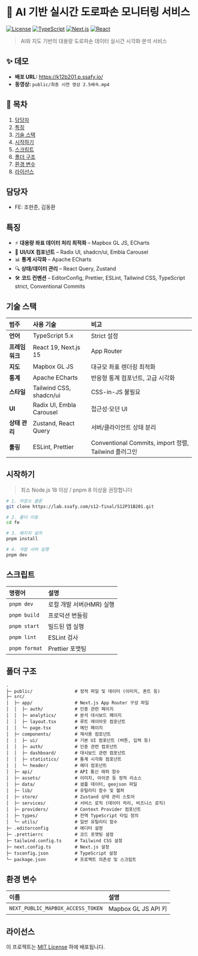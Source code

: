 # 📌 AI 기반 실시간 도로파손 모니터링 서비스

[![License](https://img.shields.io/github/license/ssafy/S12P31B201)](LICENSE)
[![TypeScript](https://img.shields.io/badge/TypeScript-5.x-blue?logo=typescript)](https://www.typescriptlang.org/)
[![Next.js](https://img.shields.io/badge/Next.js-15-black?logo=next.js)](https://nextjs.org/)
[![React](https://img.shields.io/badge/React-19-61DAFB?logo=react)](https://react.dev/)

> AI와 지도 기반의 대용량 도로파손 데이터 실시간 시각화·분석 서비스

## ✨ 데모

- **배포 URL:** https://k12b201.p.ssafy.io/
- **동영상:** `public/최종 시연 영상 2.5배속.mp4`

## 🔖 목차

1. [담당자](#담당자)
2. [특징](#특징)
3. [기술 스택](#기술-스택)
4. [시작하기](#시작하기)
5. [스크립트](#스크립트)
6. [폴더 구조](#폴더-구조)
7. [환경 변수](#환경-변수)
8. [라이선스](#라이선스)

## 담당자

- FE: 조현준, 김동환

## 특징

- ⚡️ **대용량 좌표 데이터 처리 최적화** – Mapbox GL JS, ECharts
- 🧩 **UI/UX 컴포넌트** – Radix UI, shadcn/ui, Embla Carousel
- 📊 **통계 시각화** – Apache ECharts
- 🔍 **상태/데이터 관리** – React Query, Zustand
- 🛠️ **코드 컨벤션** – EditorConfig, Prettier, ESLint, Tailwind CSS, TypeScript strict, Conventional Commits

## 기술 스택

| 범주                 | 사용 기술               | 비고                                             |
| :------------------- | :---------------------- | :----------------------------------------------- |
| **언어**       | TypeScript 5.x          | Strict 설정                                      |
| **프레임워크** | React 19, Next.js 15    | App Router                                       |
| **지도**       | Mapbox GL JS            | 대규모 좌표 렌더링 최적화                        |
| **통계**       | Apache ECharts          | 반응형 통계 컴포넌트, 고급 시각화                |
| **스타일**     | Tailwind CSS, shadcn/ui | CSS-in-JS 불필요                                 |
| **UI**         | Radix UI, Embla Carousel| 접근성·모던 UI                                   |
| **상태 관리**  | Zustand, React Query    | 서버/클라이언트 상태 분리                        |
| **툴링**       | ESLint, Prettier        | Conventional Commits, import 정렬, Tailwind 플러그인 |

## 시작하기

> 최소 Node.js 18 이상 / pnpm 8 이상을 권장합니다

```bash
# 1. 저장소 클론
git clone https://lab.ssafy.com/s12-final/S12P31B201.git

# 2. 폴더 이동
cd fe

# 3. 패키지 설치
pnpm install

# 4. 개발 서버 실행
pnpm dev
```

## 스크립트

| 명령어               | 설명               |
| :---------------- | :--------------- |
| `pnpm dev`        | 로컬 개발 서버(HMR) 실행 |
| `pnpm build`      | 프로덕션 번들링         |
| `pnpm start`      | 빌드된 앱 실행         |
| `pnpm lint`       | ESLint 검사        |
| `pnpm format`     | Prettier 포맷팅     |

## 폴더 구조

```
.
├─ public/                # 정적 파일 및 데이터 (이미지, 폰트 등)
├─ src/
│  ├─ app/                # Next.js App Router 구성 파일
│  │  ├─ auth/            # 인증 관련 페이지
│  │  ├─ analytics/       # 분석 대시보드 페이지
│  │  ├─ layout.tsx       # 루트 레이아웃 컴포넌트
│  │  └─ page.tsx         # 메인 페이지
│  ├─ components/         # 재사용 컴포넌트
│  │  ├─ ui/              # 기본 UI 컴포넌트 (버튼, 입력 등)
│  │  ├─ auth/            # 인증 관련 컴포넌트
│  │  ├─ dashboard/       # 대시보드 관련 컴포넌트
│  │  ├─ statistics/      # 통계 시각화 컴포넌트
│  │  └─ header/          # 헤더 컴포넌트
│  ├─ api/                # API 통신 래퍼 함수
│  ├─ assets/             # 이미지, 아이콘 등 정적 리소스
│  ├─ data/               # 샘플 데이터, geojson 파일
│  ├─ lib/                # 유틸리티 함수 및 헬퍼
│  ├─ store/              # Zustand 상태 관리 스토어
│  ├─ services/           # 서비스 로직 (데이터 처리, 비즈니스 로직)
│  ├─ providers/          # Context Provider 컴포넌트
│  ├─ types/              # 전역 TypeScript 타입 정의
│  └─ utils/              # 일반 유틸리티 함수
├─ .editorconfig          # 에디터 설정
├─ .prettierrc            # 코드 포맷팅 설정
├─ tailwind.config.ts     # Tailwind CSS 설정
├─ next.config.ts         # Next.js 설정
├─ tsconfig.json          # TypeScript 설정
└─ package.json           # 프로젝트 의존성 및 스크립트
```

## 환경 변수

| 이름                              |  설명                       |
| :------------------------------- | :------------------------- |
| `NEXT_PUBLIC_MAPBOX_ACCESS_TOKEN` | Mapbox GL JS API 키 |

## 라이선스

이 프로젝트는 [MIT License](LICENSE) 하에 배포됩니다.


